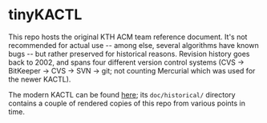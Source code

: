 # tinyKACTL

This repo hosts the original KTH ACM team reference document.
It's not recommended for actual use -- among else, several algorithms
have known bugs -- but rather preserved for historical reasons.
Revision history goes back to 2002, and spans four different version
control systems (CVS -> BitKeeper -> CVS -> SVN -> git; not counting
Mercurial which was used for the newer KACTL).

The modern KACTL can be found [here](https://github.com/kth-competitive-programming/kactl);
its `doc/historical/` directory contains a couple of rendered copies
of this repo from various points in time.
